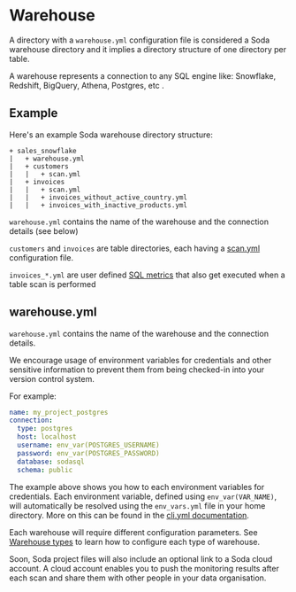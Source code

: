 # Warehouse

A directory with a `warehouse.yml` configuration file is considered a Soda
warehouse directory and it implies a directory structure of one directory
per table.

A warehouse represents a connection to any SQL engine like: Snowflake, Redshift,
BigQuery, Athena, Postgres, etc .

## Example

Here's an example Soda warehouse directory structure:

```
+ sales_snowflake
|   + warehouse.yml
|   + customers
|   |   + scan.yml
|   + invoices
|   |   + scan.yml
|   |   + invoices_without_active_country.yml
|   |   + invoices_with_inactive_products.yml
```

`warehouse.yml` contains the name of the warehouse and
the connection details (see below)

`customers` and `invoices` are table directories, each
having a [scan.yml](scan.md) configuration file.

`invoices_*.yml` are user defined [SQL metrics](sql_metrics.md)
that also get executed when a table scan is performed

## warehouse.yml

`warehouse.yml` contains the name of the warehouse and the connection details.

We encourage usage of environment variables for credentials and other sensitive information
to prevent them from being checked-in into your version control system.

For example:
```yaml
name: my_project_postgres
connection:
  type: postgres
  host: localhost
  username: env_var(POSTGRES_USERNAME)
  password: env_var(POSTGRES_PASSWORD)
  database: sodasql
  schema: public
```

The example above shows you how to each environment variables for credentials.
Each environment variable, defined using `env_var(VAR_NAME)`, will automatically be
resolved using the `env_vars.yml` file in your home directory. More on this can be found
in the [cli.yml documentation](cli.md#env-vars.md).

Each warehouse will require different configuration parameters.
See [Warehouse types](warehouse_types.md) to learn how to configure each
type of warehouse.

Soon, Soda project files will also include an optional
link to a Soda cloud account.  A cloud account enables you to push the monitoring
results after each scan and share them with other people in your data organisation.
